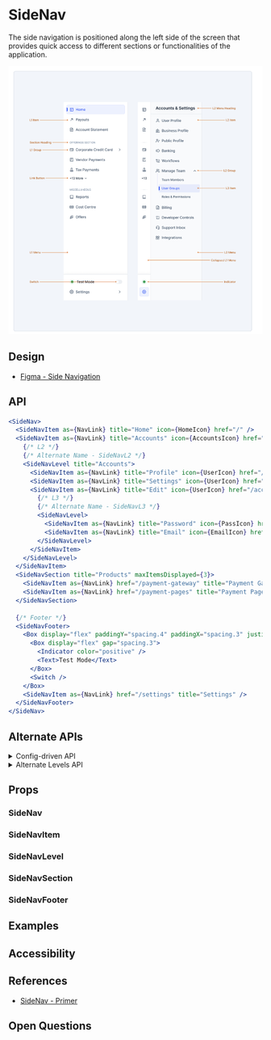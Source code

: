 # SideNav

The side navigation is positioned along the left side of the screen that provides quick access to different sections or functionalities of the application.

![alt text](nav-header.png)

## Design

- [Figma - Side Navigation](https://www.figma.com/file/jubmQL9Z8V7881ayUD95ps/Blade-DSL?node-id=87921-138309&mode=dev)

## API

```jsx
<SideNav>
  <SideNavItem as={NavLink} title="Home" icon={HomeIcon} href="/" />
  <SideNavItem as={NavLink} title="Accounts" icon={AccountsIcon} href="/accounts/profile">
    {/* L2 */}
    {/* Alternate Name - SideNavL2 */}
    <SideNavLevel title="Accounts">
      <SideNavItem as={NavLink} title="Profile" icon={UserIcon} href="/accounts/profile" />
      <SideNavItem as={NavLink} title="Settings" icon={UserIcon} href="/accounts/settings" />
      <SideNavItem as={NavLink} title="Edit" icon={UserIcon} href="/accounts/settings">
        {/* L3 */}
        {/* Alternate Name - SideNavL3 */}
        <SideNavLevel>
          <SideNavItem as={NavLink} title="Password" icon={PassIcon} href="/accounts/edit/pass" />
          <SideNavItem as={NavLink} title="Email" icon={EmailIcon} href="/accounts/edit/email" />
        </SideNavLevel>
      </SideNavItem>
    </SideNavLevel>
  </SideNavItem>
  <SideNavSection title="Products" maxItemsDisplayed={3}>
    <SideNavItem as={NavLink} href="/payment-gateway" title="Payment Gateway" />
    <SideNavItem as={NavLink} href="/payment-pages" title="Payment Pages" />
  </SideNavSection>

  {/* Footer */}
  <SideNavFooter>
    <Box display="flex" paddingY="spacing.4" paddingX="spacing.3" justifyContent="spacing-between">
      <Box display="flex" gap="spacing.3">
        <Indicator color="positive" />
        <Text>Test Mode</Text>
      </Box>
      <Switch />
    </Box>
    <SideNavItem as={NavLink} href="/settings" title="Settings" />
  </SideNavFooter>
</SideNav>
```

## Alternate APIs

<details>
<summary>Config-driven API</summary>

### Config-driven API

**Example of Config-Driven API**

```jsx
<SideNav
  routerLink={NavLink}
  items={[
    {
      title: 'Home',
      href: '/',
      icon: HomeIcon,
    },
    {
      level: 2,
      headerTitle: 'Accounts',
      icon: AccountsIcon,
      href: '/accounts/',
      items: [
        {
          title: 'User Profile',
          icon: UserIcon,
          href: '/accounts/profile',
        },
        {
          title: 'Business Profile',
          icon: SuitcaseIcon,
          href: '/accounts/business-profile',
        },
      ],
    },
  ]}
/>
```

#### Why not config-driven API?

1. Config-Driven API requires you to have a low-level compound API anyways since compound APIs give higher flexibility into adding leading, trailing, descriptions, and other items when needed.
2. Component from Blade is better to kept independent of backend API schema since that schema can change, update, etc and shouldn't be blocked on blade.
3. Not binding it to merchant dashboard schema also allows us to use it outside of one dashboard products such admin dashboard, bank portals, products before migration to merchant dashboard

</details>

<details>
<summary>Alternate Levels API</summary>

### Alternate Levels API

Instead of nesting, we can have a trigger and L2 container separate. In trigger we can pass ref of its L2 container.

```jsx
const accountsL2Ref = React.useRef(null);

<SideNav>
  <SideNavL1>
    <SideNavItem title="Home" icon={HomeIcon} href="/" />
    <SideNavItem l2Ref={accountsL2Ref} title="Accounts" icon={UserIcon} href="/accounts" />
  </SideNavL1>

  <SideNavL2 ref={accountsL2Ref}>
    <SideNavItem title="Profile" icon={ProfileIcon} href="/accounts/profile" />
    <SideNavItem title="Business Profile" icon={BusinessIcon} href="/accounts/business">
      <SideNavL3>
        <SideNavItem title="Business Info" icon={ProfileIcon} href="/accounts/profile" />
        <SideNavItem title="Business Details" icon={ProfileIcon} href="/accounts/profile" />
      </SideNavL3>
    </SideNavItem>
  </SideNavL2>
</SideNav>;
```

#### Why not this API?

1. While its the easiest to implement considering how close it is to final DOM structure 🙈, it is complex in understanding and the backend schema we have has nested L1, L2 JSON. So its more complex to loop through a data like that and render this structure
2. When you go from L1 -> L2, SideNav slides from one nav level to other where this API makes sense. But when you go from L2 -> L3, L3 becomes a collapsed menu where nested API makes sense.

</details>

## Props

### SideNav

### SideNavItem

### SideNavLevel

### SideNavSection

### SideNavFooter

## Examples

## Accessibility

## References

- [SideNav - Primer](https://primer.style/react/deprecated/SideNav#url)

## Open Questions
